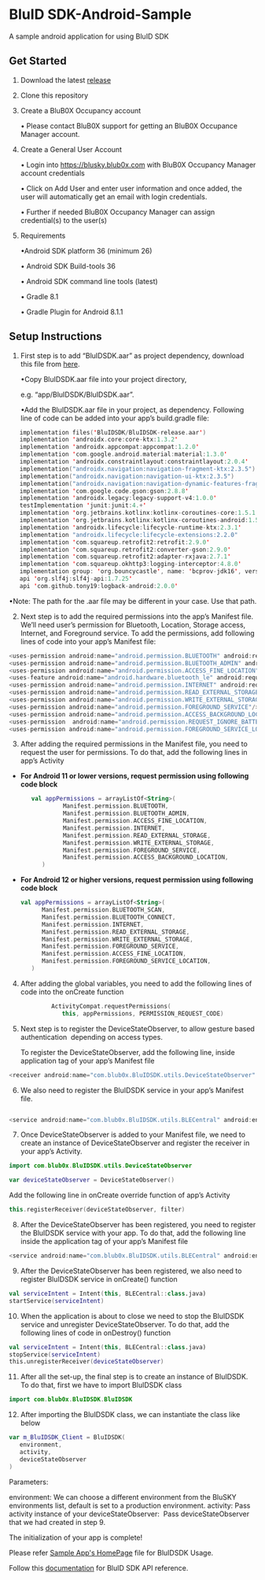 # BluID SDK-Android-Sample
A sample android application for using BluID SDK 

## Get Started
1. Download the latest [release](https://github.com/blub0x/BluIDSDK-Android-Sample/releases) 
2. Clone this repository
3. Create a BluB0X Occupancy account

   • Please contact BluB0X support for getting an BluB0X Occupance Manager account.

4. Create a General User Account

   • Login into https://blusky.blub0x.com with BluB0X Occupancy Manager account credentials

   • Click on Add User and enter user information and once added, the user will automatically get an email with login credentials.

   • Further if needed BluB0X Occupancy Manager can assign credential(s) to the user(s)

5. Requirements

   •Android SDK platform 36 (minimum 26)

   • Android SDK Build-tools 36

   • Android SDK command line tools (latest)

   • Gradle 8.1

   • Gradle Plugin for Android 8.1.1

## Setup Instructions

1. First step is to add “BluIDSDK.aar” as project dependency, download this file from [here](https://github.com/blub0x/BluIDSDK-Android-Sample/tree/main/app).

   •Copy BluIDSDK.aar file into your project directory,

   e.g. “app/BluIDSDK/BluIDSDK.aar”.

   •Add the BluIDSDK.aar file in your project, as dependency.
   Following line of code can be added into your app’s build.gradle file:

```kotlin
   implementation files('BluIDSDK/BluIDSDK-release.aar')
   implementation 'androidx.core:core-ktx:1.3.2'
   implementation 'androidx.appcompat:appcompat:1.2.0'
   implementation 'com.google.android.material:material:1.3.0'
   implementation 'androidx.constraintlayout:constraintlayout:2.0.4'
   implementation("androidx.navigation:navigation-fragment-ktx:2.3.5")
   implementation("androidx.navigation:navigation-ui-ktx:2.3.5")
   implementation("androidx.navigation:navigation-dynamic-features-fragment:2.3.5")
   implementation 'com.google.code.gson:gson:2.8.8'
   implementation 'androidx.legacy:legacy-support-v4:1.0.0'
   testImplementation 'junit:junit:4.+'
   implementation 'org.jetbrains.kotlinx:kotlinx-coroutines-core:1.5.1'
   implementation 'org.jetbrains.kotlinx:kotlinx-coroutines-android:1.5.1'
   implementation 'androidx.lifecycle:lifecycle-runtime-ktx:2.3.1'
   implementation "androidx.lifecycle:lifecycle-extensions:2.2.0"
   implementation 'com.squareup.retrofit2:retrofit:2.9.0'
   implementation 'com.squareup.retrofit2:converter-gson:2.9.0'
   implementation 'com.squareup.retrofit2:adapter-rxjava:2.7.1'
   implementation 'com.squareup.okhttp3:logging-interceptor:4.8.0'
   implementation group: 'org.bouncycastle', name: 'bcprov-jdk16', version: '1.45'
   api 'org.slf4j:slf4j-api:1.7.25'
   api 'com.github.tony19:logback-android:2.0.0'
```	

   •Note: The path for the .aar file may be different in your case. Use that path.

2. Next step is to add the required permissions into the app’s Manifest file. We’ll need user’s permission for Bluetooth, Location, Storage access, Internet, and Foreground service. To add the permissions, add following lines of code into your app’s Manifest file:
```kotlin
<uses-permission android:name="android.permission.BLUETOOTH" android:required="true" android:maxSdkVersion="30"/>
<uses-permission android:name="android.permission.BLUETOOTH_ADMIN" android:required="true" android:maxSdkVersion="30"/>
<uses-permission android:name="android.permission.ACCESS_FINE_LOCATION" android:required="true"/>
<uses-feature android:name="android.hardware.bluetooth_le" android:required="true"/>
<uses-permission android:name="android.permission.INTERNET" android:required="true"/>
<uses-permission android:name="android.permission.READ_EXTERNAL_STORAGE" android:required="true"/>
<uses-permission android:name="android.permission.WRITE_EXTERNAL_STORAGE" android:required="true"/>
<uses-permission android:name="android.permission.FOREGROUND_SERVICE"/>
<uses-permission android:name="android.permission.ACCESS_BACKGROUND_LOCATION"/>
<uses-permission  android:name="android.permission.REQUEST_IGNORE_BATTERY_OPTIMIZATIONS"/>
<uses-permission android:name="android.permission.FOREGROUND_SERVICE_LOCATION"/>
```

3. After adding the required permissions in the Manifest file, you need to request the user for permissions. To do that, add the following lines in app’s Activity

- **For Android 11 or lower versions, request permission using following code block**
  ```kotlin
     val appPermissions = arrayListOf<String>(
              Manifest.permission.BLUETOOTH,
              Manifest.permission.BLUETOOTH_ADMIN,
              Manifest.permission.ACCESS_FINE_LOCATION,
              Manifest.permission.INTERNET,
              Manifest.permission.READ_EXTERNAL_STORAGE,
              Manifest.permission.WRITE_EXTERNAL_STORAGE,
              Manifest.permission.FOREGROUND_SERVICE,
              Manifest.permission.ACCESS_BACKGROUND_LOCATION,
        )
  ```
- **For Android 12 or higher versions, request permission using following code block**
  ```kotlin
  val appPermissions = arrayListOf<String>(
        Manifest.permission.BLUETOOTH_SCAN,
        Manifest.permission.BLUETOOTH_CONNECT,
        Manifest.permission.INTERNET,
        Manifest.permission.READ_EXTERNAL_STORAGE,
        Manifest.permission.WRITE_EXTERNAL_STORAGE,
        Manifest.permission.FOREGROUND_SERVICE,
        Manifest.permission.ACCESS_FINE_LOCATION,
        Manifest.permission.FOREGROUND_SERVICE_LOCATION,
     )
  ```

4. After adding the global variables, you need to add the following lines of code into the onCreate function

```kotlin 
            ActivityCompat.requestPermissions(
               this, appPermissions, PERMISSION_REQUEST_CODE)
```

5. Next step is to register the DeviceStateObserver, to allow gesture based authentication  depending on access types.

   To register the DeviceStateObserver, add the following line, inside application tag of your app’s Manifest file

```kotlin
<receiver android:name="com.blub0x.BluIDSDK.utils.DeviceStateObserver" android:exported="false"></receiver>
```

6. We also need to register the BluIDSDK service in your app’s Manifest file.

```kotlin

<service android:name="com.blub0x.BluIDSDK.utils.BLECentral" android:enabled="true" android:stopWithTask="true" android:exported="false" android:foregroundServiceType="location" />

```

7. Once DeviceStateObserver is added to your Manifest file, we need to create an instance of DeviceStateObserver and register the receiver in your app’s Activity.

```kotlin
import com.blub0x.BluIDSDK.utils.DeviceStateObserver

var deviceStateObserver = DeviceStateObserver()
```

Add the following line in onCreate override function of app’s Activity

```kotlin
this.registerReceiver(deviceStateObserver, filter)
```


8. After the DeviceStateObserver has been registered, you need to register the BluIDSDK service with your app. To do that, add the following line inside the application tag of your app’s Manifest file
```kotlin
<service android:name="com.blub0x.BluIDSDK.utils.BLECentral" android:enabled="true" android:stopWithTask="true" android:exported="false" android:foregroundServiceType="location"/>
```
9. After the DeviceStateObserver has been registered, we also need to register BluIDSDK service in onCreate() function
```kotlin
val serviceIntent = Intent(this, BLECentral::class.java)
startService(serviceIntent)
```

10. When the application is about to close we need to stop the BluIDSDK service and unregister DeviceStateObserver. To do that, add the following lines of code in onDestroy() function
```kotlin
val serviceIntent = Intent(this, BLECentral::class.java)
stopService(serviceIntent)
this.unregisterReceiver(deviceStateObserver)
```

11. After all the set-up, the final step is to create an instance of BluIDSDK. To do that, first we have to import BluIDSDK class
```kotlin
import com.blub0x.BluIDSDK.BluIDSDK
```

12. After importing the BluIDSDK class, we can instantiate the class like below
```kotlin
var m_BluIDSDK_Client = BluIDSDK(
   environment,
   activity,
   deviceStateObserver
)
```

Parameters:

environment: We can choose a different environment from the BluSKY environments list, default is set to a production environment. 
activity: Pass activity instance of your 
deviceStateObserver:  Pass deviceStateObserver that we had created in step 9.

The initialization of your app is complete!

Please refer [Sample App's HomePage](https://github.com/blub0x/BluIDSDK-Android-Sample/blob/main/app/src/main/java/com/blub0x/bluidsdk_sample_app/fragments/HomeScreenFragment.kt) file for BluIDSDK Usage.

Follow this [documentation](https://blub0x.github.io/BluIDSDK-Android/index.html) for BluID SDK API reference.
